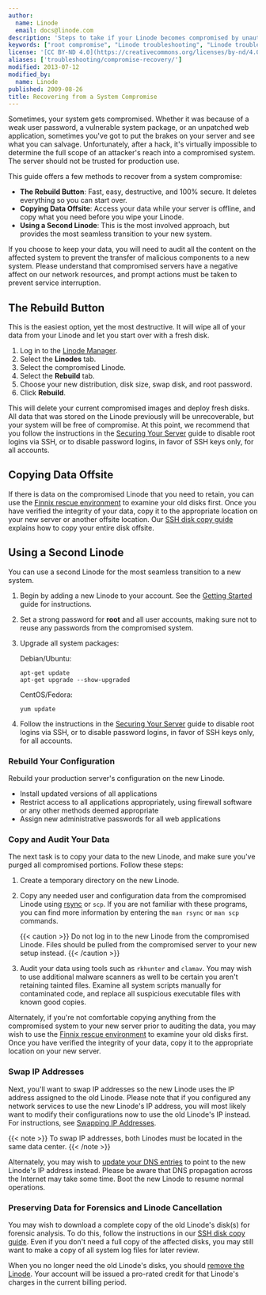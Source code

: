 ```yaml
---
author:
  name: Linode
  email: docs@linode.com
description: 'Steps to take if your Linode becomes compromised by unauthorized parties.'
keywords: ["root compromise", "Linode troubleshooting", "Linode troubleshooting", "Linux configuration"]
license: '[CC BY-ND 4.0](https://creativecommons.org/licenses/by-nd/4.0)'
aliases: ['troubleshooting/compromise-recovery/']
modified: 2013-07-12
modified_by:
  name: Linode
published: 2009-08-26
title: Recovering from a System Compromise
---
```


Sometimes, your system gets compromised. Whether it was because of a weak user password, a vulnerable system package, or an unpatched web application, sometimes you've got to put the brakes on your server and see what you can salvage. Unfortunately, after a hack, it's virtually impossible to determine the full scope of an attacker's reach into a compromised system. The server should not be trusted for production use.

This guide offers a few methods to recover from a system compromise:

-   **The Rebuild Button**: Fast, easy, destructive, and 100% secure. It deletes everything so you can start over.
-   **Copying Data Offsite**: Access your data while your server is offline, and copy what you need before you wipe your Linode.
-   **Using a Second Linode**: This is the most involved approach, but provides the most seamless transition to your new system.

If you choose to keep your data, you will need to audit all the content on the affected system to prevent the transfer of malicious components to a new system. Please understand that compromised servers have a negative affect on our network resources, and prompt actions must be taken to prevent service interruption.

## The Rebuild Button

This is the easiest option, yet the most destructive. It will wipe all of your data from your Linode and let you start over with a fresh disk.

1.  Log in to the [Linode Manager](https://manager.linode.com/).
2.  Select the **Linodes** tab.
3.  Select the compromised Linode.
4.  Select the **Rebuild** tab.
5.  Choose your new distribution, disk size, swap disk, and root password.
6.  Click **Rebuild**.

This will delete your current compromised images and deploy fresh disks. All data that was stored on the Linode previously will be unrecoverable, but your system will be free of compromise. At this point, we recommend that you follow the instructions in the [Securing Your Server](/docs/securing-your-server) guide to disable root logins via SSH, or to disable password logins, in favor of SSH keys only, for all accounts.

## Copying Data Offsite

If there is data on the compromised Linode that you need to retain, you can use the [Finnix rescue environment](/docs/troubleshooting/rescue-and-rebuild) to examine your old disks first. Once you have verified the integrity of your data, copy it to the appropriate location on your new server or another offsite location. Our [SSH disk copy guide](/docs/migrate-to-linode/disk-images/copying-a-disk-image-over-ssh) explains how to copy your entire disk offsite.

## Using a Second Linode

You can use a second Linode for the most seamless transition to a new system.

1.  Begin by adding a new Linode to your account. See the [Getting Started](/docs/getting-started) guide for instructions.
2.  Set a strong password for **root** and all user accounts, making sure not to reuse any passwords from the compromised system.
3.  Upgrade all system packages:

    Debian/Ubuntu:

        apt-get update
        apt-get upgrade --show-upgraded

    CentOS/Fedora:

        yum update

4.  Follow the instructions in the [Securing Your Server](/docs/securing-your-server) guide to disable root logins via SSH, or to disable password logins, in favor of SSH keys only, for all accounts.

### Rebuild Your Configuration

Rebuild your production server's configuration on the new Linode.

-   Install updated versions of all applications
-   Restrict access to all applications appropriately, using firewall software or any other methods deemed appropriate
-   Assign new administrative passwords for all web applications

### Copy and Audit Your Data

The next task is to copy your data to the new Linode, and make sure you've purged all compromised portions. Follow these steps:

1.  Create a temporary directory on the new Linode.
2.  Copy any needed user and configuration data from the compromised Linode using [rsync](/docs/linux-tools/utilities/rsync) or `scp`. If you are not familiar with these programs, you can find more information by entering the `man rsync` or `man scp` commands.

    {{< caution >}}
Do not log in to the new Linode from the compromised Linode. Files should be pulled from the compromised server to your new setup instead.
{{< /caution >}}

3.  Audit your data using tools such as `rkhunter` and `clamav`. You may wish to use additional malware scanners as well to be certain you aren't retaining tainted files. Examine all system scripts manually for contaminated code, and replace all suspicious executable files with known good copies.

Alternately, if you're not comfortable copying anything from the compromised system to your new server prior to auditing the data, you may wish to use the [Finnix rescue environment](/docs/troubleshooting/finnix-rescue-mode) to examine your old disks first. Once you have verified the integrity of your data, copy it to the appropriate location on your new server.

### Swap IP Addresses

Next, you'll want to swap IP addresses so the new Linode uses the IP address assigned to the old Linode. Please note that if you configured any network services to use the new Linode's IP address, you will most likely want to modify their configurations now to use the old Linode's IP instead. For instructions, see [Swapping IP Addresses](/docs/networking/remote-access/#swapping-ip-addresses).

 {{< note >}}
To swap IP addresses, both Linodes must be located in the same data center.
{{< /note >}}

Alternately, you may wish to [update your DNS entries](/docs/websites/hosting-a-website/#add-dns-records) to point to the new Linode's IP address instead. Please be aware that DNS propagation across the Internet may take some time. Boot the new Linode to resume normal operations.

### Preserving Data for Forensics and Linode Cancellation

You may wish to download a complete copy of the old Linode's disk(s) for forensic analysis. To do this, follow the instructions in our [SSH disk copy guide](/docs/migrate-to-linode/disk-images/copying-a-disk-image-over-ssh). Even if you don't need a full copy of the affected disks, you may still want to make a copy of all system log files for later review.

When you no longer need the old Linode's disks, you should [remove the Linode](/docs/platform/billing-and-payments/#removing-services). Your account will be issued a pro-rated credit for that Linode's charges in the current billing period.
